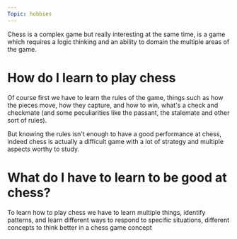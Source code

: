 ```yaml
---
Topic: hobbies
---
```


Chess is a complex game but really interesting at the same time, is a game which requires a logic thinking and an ability to domain the multiple areas of the game. 

# How do I learn to play chess

Of course first we have to learn the rules of the game, things such as how the pieces move, how they capture, and how to win, what's a check and checkmate (and some peculiarities like the passant, the stalemate and other sort of rules).

But knowing the rules isn't enough to have a good performance at chess, indeed chess is actually a difficult game with a lot of strategy and multiple aspects worthy to study. 

# What do I have to learn to be good at chess? 

To learn how to play chess we have to learn multiple things, identify patterns, and learn different ways to respond to specific situations, different concepts to think better in a chess game concept 

